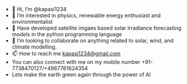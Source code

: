 - 👋 Hi, I’m @kapasi1234
- 👀 I’m interested in physics, renewable energy enthusiast and environmentalist
- 🌱 Have developed satellite imgaes based solar irradiance forecasting models in the python programming language
- 💞️ I’m looking to collaborate on anything related to solar, wind, and climate modelling.
- 📫 How to reach me kapasi1234@gmail.com
- You can also connect with me on my mobile number +91-7738470127/+4967761624354
- Lets make the earth green again through the power of AI
<!---
kapasi1234/kapasi1234 is a ✨ special ✨ repository because its `README.md` (this file) appears on your GitHub profile.
You can click the Preview link to take a look at your changes.
--->
